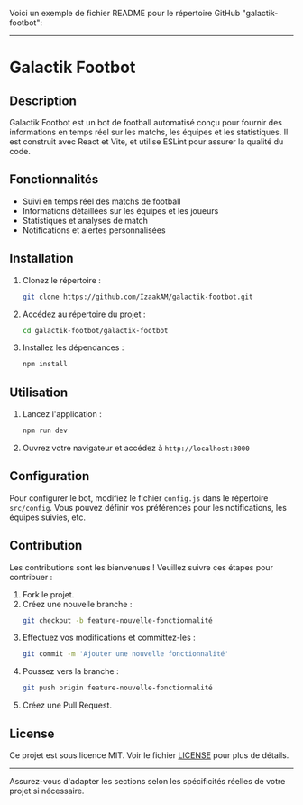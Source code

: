 Voici un exemple de fichier README pour le répertoire GitHub "galactik-footbot":

---

# Galactik Footbot

## Description

Galactik Footbot est un bot de football automatisé conçu pour fournir des informations en temps réel sur les matchs, les équipes et les statistiques. Il est construit avec React et Vite, et utilise ESLint pour assurer la qualité du code.

## Fonctionnalités

- Suivi en temps réel des matchs de football
- Informations détaillées sur les équipes et les joueurs
- Statistiques et analyses de match
- Notifications et alertes personnalisées

## Installation

1. Clonez le répertoire :
   ```bash
   git clone https://github.com/IzaakAM/galactik-footbot.git
   ```
2. Accédez au répertoire du projet :
   ```bash
   cd galactik-footbot/galactik-footbot
   ```
3. Installez les dépendances :
   ```bash
   npm install
   ```

## Utilisation

1. Lancez l'application :
   ```bash
   npm run dev
   ```
2. Ouvrez votre navigateur et accédez à `http://localhost:3000`

## Configuration

Pour configurer le bot, modifiez le fichier `config.js` dans le répertoire `src/config`. Vous pouvez définir vos préférences pour les notifications, les équipes suivies, etc.

## Contribution

Les contributions sont les bienvenues ! Veuillez suivre ces étapes pour contribuer :

1. Fork le projet.
2. Créez une nouvelle branche :
   ```bash
   git checkout -b feature-nouvelle-fonctionnalité
   ```
3. Effectuez vos modifications et committez-les :
   ```bash
   git commit -m 'Ajouter une nouvelle fonctionnalité'
   ```
4. Poussez vers la branche :
   ```bash
   git push origin feature-nouvelle-fonctionnalité
   ```
5. Créez une Pull Request.

## License

Ce projet est sous licence MIT. Voir le fichier [LICENSE](LICENSE) pour plus de détails.

---

Assurez-vous d'adapter les sections selon les spécificités réelles de votre projet si nécessaire.
